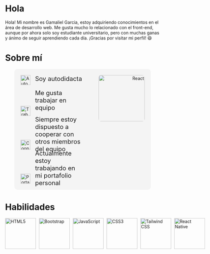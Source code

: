 # Hola <Desarrolladores/>

Hola! Mi nombre es Gamaliel Garcia, estoy adquiriendo conocimientos en el área de desarrollo web. Me gusta mucho lo relacionado con el front-end, aunque por ahora solo soy estudiante universitario, pero con muchas ganas y ánimo de seguir aprendiendo cada día. ¡Gracias por visitar mi perfil! 😄

# Sobre mí

<div style="display: flex; align-items: flex-start; justify-content: space-between; padding: 20px; background-color: #f4f4f4; border-radius: 10px; max-width: 80%; margin: 0 auto;">
  <div style="flex: 1; max-width: 50%;">
    <ul style="list-style-type: none; padding: 0; margin: 0;">
      <li style="display: flex; align="center" margin-bottom: 10px; height: 100px;">
        <img src="https://img.icons8.com/color/32/000000/book.png" alt="Autodidacta" style="margin-right: 15px; height: 32px; width: auto;">
        <span style="font-size: 20px; display: flex; align-items: center; height: 100%;">Soy autodidacta</span>
      </li>
      <li style="display: flex; align-items: flex-end; margin-bottom: 10px; height: 100px;">
        <img src="https://img.icons8.com/color/32/000000/teamwork.png" alt="Trabajo en equipo" style="margin-right: 15px; height: 32px; width: auto;">
        <span style="font-size: 20px; display: flex; align-items: center; height: 100%;">Me gusta trabajar en equipo</span>
      </li>
      <li style="display: flex; align-items: flex-end; margin-bottom: 10px; height: 100px;">
        <img src="https://img.icons8.com/color/32/000000/handshake.png" alt="Cooperación" style="margin-right: 15px; height: 32px; width: auto;">
        <span style="font-size: 20px; display: flex; align-items: center; height: 100%;">Siempre estoy dispuesto a cooperar con otros miembros del equipo</span>
      </li>
      <li style="display: flex; align-items: flex-end; height: 100px;">
        <img src="https://img.icons8.com/color/32/000000/telescope.png" alt="Portafolio personal" style="margin-right: 15px; height: 32px; width: auto;">
        <span style="font-size: 20px; display: flex; align-items: center; height: 100%;">Actualmente estoy trabajando en mi portafolio personal</span>
      </li>
    </ul>
  </div>
  <div style="flex: 1; max-width: 50%; text-align: right;">
    <img src="https://upload.wikimedia.org/wikipedia/commons/a/a7/React-icon.svg" alt="React" width="150" style="border-radius: 8px;">
  </div>
</div>


# Habilidades

<div style="display: flex; align-items: center;">
  <!-- HTML5 -->
  <img src="https://upload.wikimedia.org/wikipedia/commons/6/61/HTML5_logo_and_wordmark.svg" alt="HTML5" width="100" height="100" style="object-fit: contain; margin-right: 10px;">
  
  <!-- Bootstrap -->
  <img src="https://upload.wikimedia.org/wikipedia/commons/b/b2/Bootstrap_logo.svg" alt="Bootstrap" width="100" height="100" style="object-fit: contain; margin-right: 10px;">
  
  <!-- JavaScript -->
  <img src="https://upload.wikimedia.org/wikipedia/commons/6/6a/JavaScript-logo.png" alt="JavaScript" width="100" height="100" style="object-fit: contain; margin-right: 10px;">
  
  <!-- CSS3 -->
  <img src="https://upload.wikimedia.org/wikipedia/commons/d/d5/CSS3_logo_and_wordmark.svg" alt="CSS3" width="100" height="100" style="object-fit: contain; margin-right: 10px;">
  
  <!-- Tailwind CSS -->
  <img src="https://upload.wikimedia.org/wikipedia/commons/d/d5/Tailwind_CSS_Logo.svg" alt="Tailwind CSS" width="100" height="100" style="object-fit: contain; margin-right: 10px;">
  
  <!-- React Native -->
  <img src="https://upload.wikimedia.org/wikipedia/commons/a/a7/React-icon.svg" alt="React Native" width="100" height="100" style="object-fit: contain; margin-right: 10px;">
</div>


